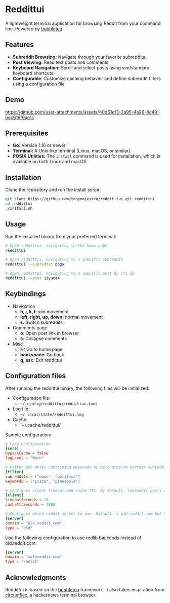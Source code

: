 # Reddittui
A lightweight terminal application for browsing Reddit from your command line. Powered by [bubbletea](https://github.com/charmbracelet/bubbletea)

## Features
- **Subreddit Browsing:** Navigate through your favorite subreddits.
- **Post Viewing:** Read text posts and comments.
- **Keyboard Navigation:** Scroll and select posts using vim/standard keyboard shortcuts.
- **Configurable**: Customize caching behavior and define subreddit filters using a configuration file

## Demo
https://github.com/user-attachments/assets/40d61ef3-3a95-4a26-8c49-bec616f6ae1c

## Prerequisites

- **Go:** Version 1.16 or newer
- **Terminal:** A Unix-like terminal (Linux, macOS, or similar).
- **POSIX Utilities:** The `install` command is used for installation, which is available on both Linux and macOS.

## Installation
Clone the repository and run the install script: 

```bash
git clone https://github.com/tonymajestro/reddit-tui.git reddittui
cd reddittui
./install.sh
```

## Usage
Run the installed binary from your preferred terminal:

```bash
# Open reddittui, navigating to the home page
reddittui

# Open reddittui, navigating to a specific subreddit
reddittui --subreddit dogs

# Open reddittui, navigating to a specific post by its ID
reddittui --post 1iyuce4
```

## Keybindings
- Navigation
  - **h, j, k, l:** vim movement
  - **left, right, up, down:** normal movement
  - **s**: Switch subreddits
- Comments page
  - **o**: Open post link in browser
  - **c**: Collapse comments
- Misc
  - **H:** Go to home page
  - **backspace**: Go back
  - **q, esc**: Exit reddittui

## Configuration files
After running the reddittui binary, the following files will be initialized:
- Configuration file:
  - `~/.config/reddittui/reddittui.toml`
- Log file:
  - `~/.local/state/reddittui.log`
- Cache
  - `~/.cache/reddittui/

Sample configuration:
```toml
# Core configuration
[core]
bypassCache = false
logLevel = "Warn"

# Filter out posts containing keywords or belonging to certain subreddits
[filter]
subreddits = ["news", "politics"]
keywords = ["pizza", "pineapple"]

# Configure client timeout and cache TTL. By default, subreddit posts and comments are cached for 1 hour.
[client]
timeoutSeconds = 10
cacheTtlSeconds = 3600

# Configure which reddit server to use. Default is old.reddit.com but redlib servers are also supported
[server]
domain = "old.reddit.com"
type = "old"
```

Use the following configuration to use redlib backends instead of old.reddit.com:

```toml
[server]
domain = "safereddit.com"
type = "redlib"
```

## Acknowledgments
Reddittui is based on the [bubbletea](https://github.com/charmbracelet/bubbletea) framework. It also takes inspiration from [circumflex](https://github.com/bensadeh/circumflex), a hackernews terminal browser.
